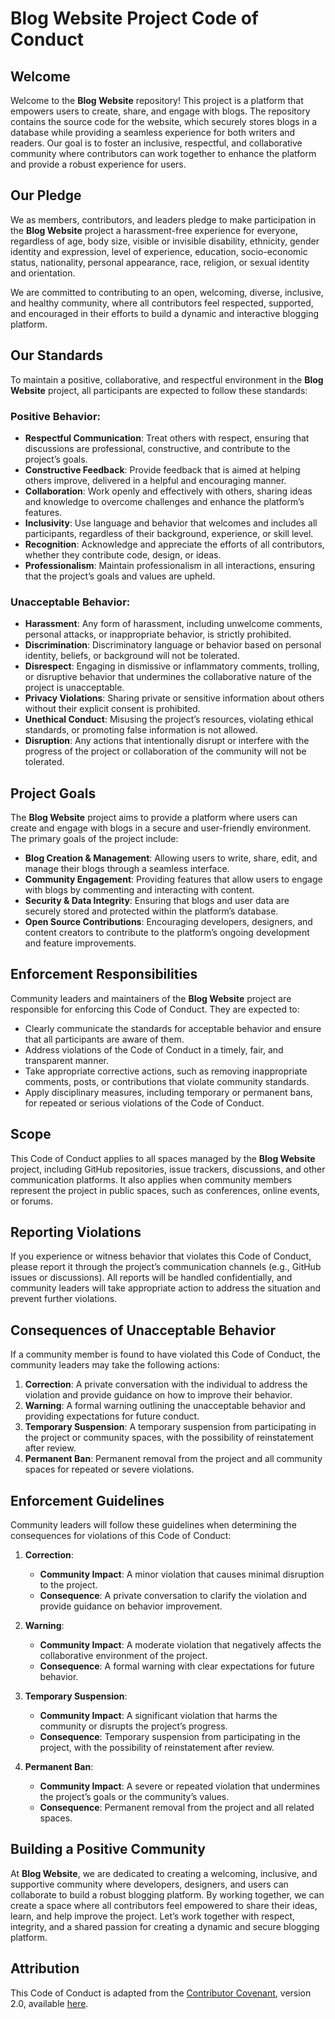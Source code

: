 # Blog Website Project Code of Conduct

## Welcome

Welcome to the **Blog Website** repository! This project is a platform that empowers users to create, share, and engage with blogs. The repository contains the source code for the website, which securely stores blogs in a database while providing a seamless experience for both writers and readers. Our goal is to foster an inclusive, respectful, and collaborative community where contributors can work together to enhance the platform and provide a robust experience for users.

## Our Pledge

We as members, contributors, and leaders pledge to make participation in the **Blog Website** project a harassment-free experience for everyone, regardless of age, body size, visible or invisible disability, ethnicity, gender identity and expression, level of experience, education, socio-economic status, nationality, personal appearance, race, religion, or sexual identity and orientation.

We are committed to contributing to an open, welcoming, diverse, inclusive, and healthy community, where all contributors feel respected, supported, and encouraged in their efforts to build a dynamic and interactive blogging platform.

## Our Standards

To maintain a positive, collaborative, and respectful environment in the **Blog Website** project, all participants are expected to follow these standards:

### Positive Behavior:
- **Respectful Communication**: Treat others with respect, ensuring that discussions are professional, constructive, and contribute to the project’s goals.
- **Constructive Feedback**: Provide feedback that is aimed at helping others improve, delivered in a helpful and encouraging manner.
- **Collaboration**: Work openly and effectively with others, sharing ideas and knowledge to overcome challenges and enhance the platform’s features.
- **Inclusivity**: Use language and behavior that welcomes and includes all participants, regardless of their background, experience, or skill level.
- **Recognition**: Acknowledge and appreciate the efforts of all contributors, whether they contribute code, design, or ideas.
- **Professionalism**: Maintain professionalism in all interactions, ensuring that the project’s goals and values are upheld.

### Unacceptable Behavior:
- **Harassment**: Any form of harassment, including unwelcome comments, personal attacks, or inappropriate behavior, is strictly prohibited.
- **Discrimination**: Discriminatory language or behavior based on personal identity, beliefs, or background will not be tolerated.
- **Disrespect**: Engaging in dismissive or inflammatory comments, trolling, or disruptive behavior that undermines the collaborative nature of the project is unacceptable.
- **Privacy Violations**: Sharing private or sensitive information about others without their explicit consent is prohibited.
- **Unethical Conduct**: Misusing the project’s resources, violating ethical standards, or promoting false information is not allowed.
- **Disruption**: Any actions that intentionally disrupt or interfere with the progress of the project or collaboration of the community will not be tolerated.

## Project Goals

The **Blog Website** project aims to provide a platform where users can create and engage with blogs in a secure and user-friendly environment. The primary goals of the project include:

- **Blog Creation & Management**: Allowing users to write, share, edit, and manage their blogs through a seamless interface.
- **Community Engagement**: Providing features that allow users to engage with blogs by commenting and interacting with content.
- **Security & Data Integrity**: Ensuring that blogs and user data are securely stored and protected within the platform’s database.
- **Open Source Contributions**: Encouraging developers, designers, and content creators to contribute to the platform’s ongoing development and feature improvements.

## Enforcement Responsibilities

Community leaders and maintainers of the **Blog Website** project are responsible for enforcing this Code of Conduct. They are expected to:

- Clearly communicate the standards for acceptable behavior and ensure that all participants are aware of them.
- Address violations of the Code of Conduct in a timely, fair, and transparent manner.
- Take appropriate corrective actions, such as removing inappropriate comments, posts, or contributions that violate community standards.
- Apply disciplinary measures, including temporary or permanent bans, for repeated or serious violations of the Code of Conduct.

## Scope

This Code of Conduct applies to all spaces managed by the **Blog Website** project, including GitHub repositories, issue trackers, discussions, and other communication platforms. It also applies when community members represent the project in public spaces, such as conferences, online events, or forums.

## Reporting Violations

If you experience or witness behavior that violates this Code of Conduct, please report it through the project’s communication channels (e.g., GitHub issues or discussions). All reports will be handled confidentially, and community leaders will take appropriate action to address the situation and prevent further violations.

## Consequences of Unacceptable Behavior

If a community member is found to have violated this Code of Conduct, the community leaders may take the following actions:

1. **Correction**: A private conversation with the individual to address the violation and provide guidance on how to improve their behavior.
2. **Warning**: A formal warning outlining the unacceptable behavior and providing expectations for future conduct.
3. **Temporary Suspension**: A temporary suspension from participating in the project or community spaces, with the possibility of reinstatement after review.
4. **Permanent Ban**: Permanent removal from the project and all community spaces for repeated or severe violations.

## Enforcement Guidelines

Community leaders will follow these guidelines when determining the consequences for violations of this Code of Conduct:

1. **Correction**:
   - **Community Impact**: A minor violation that causes minimal disruption to the project.
   - **Consequence**: A private conversation to clarify the violation and provide guidance on behavior improvement.

2. **Warning**:
   - **Community Impact**: A moderate violation that negatively affects the collaborative environment of the project.
   - **Consequence**: A formal warning with clear expectations for future behavior.

3. **Temporary Suspension**:
   - **Community Impact**: A significant violation that harms the community or disrupts the project’s progress.
   - **Consequence**: Temporary suspension from participating in the project, with the possibility of reinstatement after review.

4. **Permanent Ban**:
   - **Community Impact**: A severe or repeated violation that undermines the project’s goals or the community’s values.
   - **Consequence**: Permanent removal from the project and all related spaces.

## Building a Positive Community

At **Blog Website**, we are dedicated to creating a welcoming, inclusive, and supportive community where developers, designers, and users can collaborate to build a robust blogging platform. By working together, we can create a space where all contributors feel empowered to share their ideas, learn, and help improve the project. Let’s work together with respect, integrity, and a shared passion for creating a dynamic and secure blogging platform.

## Attribution

This Code of Conduct is adapted from the [Contributor Covenant](https://www.contributor-covenant.org), version 2.0, available [here](https://www.contributor-covenant.org/version/2/0/code_of_conduct.html).
